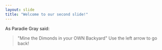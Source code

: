 ```yaml
---
layout: slide
title: "Welcome to our second slide!"
---
```

As Paradie Gray said: 
> "Mine the Dimonds
> in your OWN Backyard" 
Use the left arrow to go back!
